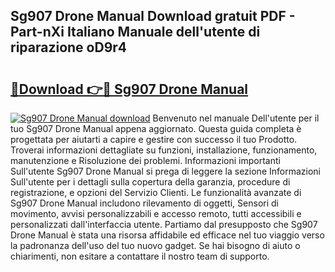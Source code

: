 ## Sg907 Drone Manual Download gratuit PDF - Part-nXi Italiano Manuale dell'utente di riparazione oD9r4

# <h2><a href="http://dfa47cy.blite.top/?on=Sg907+Drone+Manual">🔗Download 👉🔴 Sg907 Drone Manual</a></h2>

[![Sg907 Drone Manual download](https://i.imgur.com/lujVjoI.png)](http://dfa47cy.blite.top/?on=Sg907+Drone+Manual)
Benvenuto nel manuale Dell'utente per il tuo Sg907 Drone Manual appena aggiornato. Questa guida completa è progettata per aiutarti a capire e gestire con successo il tuo Prodotto. Troverai informazioni dettagliate su funzioni, installazione, funzionamento, manutenzione e Risoluzione dei problemi. Informazioni importanti Sull'utente Sg907 Drone Manual si prega di leggere la sezione Informazioni Sull'utente per i dettagli sulla copertura della garanzia, procedure di registrazione, e opzioni del Servizio Clienti. Le funzionalità avanzate di Sg907 Drone Manual includono rilevamento di oggetti, Sensori di movimento, avvisi personalizzabili e accesso remoto, tutti accessibili e personalizzati dall'interfaccia utente. Partiamo dal presupposto che Sg907 Drone Manual è stata una risorsa affidabile ed efficace nel tuo viaggio verso la padronanza dell'uso del tuo nuovo gadget. Se hai bisogno di aiuto o chiarimenti, non esitare a contattare il nostro team di supporto.
